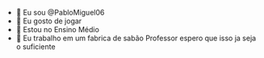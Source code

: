 - 👋 Eu sou  @PabloMiguel06
- 👀 Eu gosto de jogar
- 🌱 Estou no Ensino Médio
- 💞️ Eu trabalho em um fabrica de sabão
Professor espero que isso ja seja o suficiente
<!---
PabloMiguel06/PabloMiguel06 is a ✨ special ✨ repository because its `README.md` (this file) appears on your GitHub profile.
You can click the Preview link to take a look at your changes.
--->
